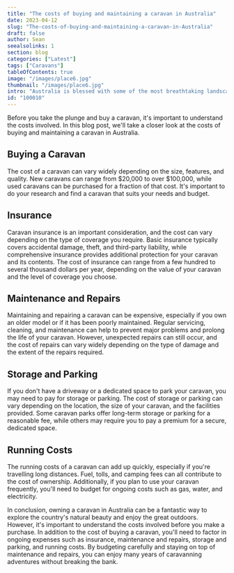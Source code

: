 ```yaml
---
title: "The costs of buying and maintaining a caravan in Australia"
date: 2023-04-12
slug: "The-costs-of-buying-and-maintaining-a-caravan-in-Australia"
draft: false
author: Sean
seealsolinks: 1
section: blog
categories: ["Latest"]
tags: ["Caravans"]
tableOfContents: true
image: "/images/place6.jpg"
thumbnail: "/images/place6.jpg"
intro: "Australia is blessed with some of the most breathtaking landscapes in the world, and owning a caravan gives you the freedom to explore them at your own pace."
id: "100010"
---
```


Before you take the plunge and buy a caravan, it's important to understand the costs involved. In this blog post, we'll take a closer look at the costs of buying and maintaining a caravan in Australia.

## Buying a Caravan

The cost of a caravan can vary widely depending on the size, features, and quality. New caravans can range from $20,000 to over $100,000, while used caravans can be purchased for a fraction of that cost. It's important to do your research and find a caravan that suits your needs and budget.

## Insurance

Caravan insurance is an important consideration, and the cost can vary depending on the type of coverage you require. Basic insurance typically covers accidental damage, theft, and third-party liability, while comprehensive insurance provides additional protection for your caravan and its contents. The cost of insurance can range from a few hundred to several thousand dollars per year, depending on the value of your caravan and the level of coverage you choose.

## Maintenance and Repairs

Maintaining and repairing a caravan can be expensive, especially if you own an older model or if it has been poorly maintained. Regular servicing, cleaning, and maintenance can help to prevent major problems and prolong the life of your caravan. However, unexpected repairs can still occur, and the cost of repairs can vary widely depending on the type of damage and the extent of the repairs required.

## Storage and Parking

If you don't have a driveway or a dedicated space to park your caravan, you may need to pay for storage or parking. The cost of storage or parking can vary depending on the location, the size of your caravan, and the facilities provided. Some caravan parks offer long-term storage or parking for a reasonable fee, while others may require you to pay a premium for a secure, dedicated space.

## Running Costs

The running costs of a caravan can add up quickly, especially if you're travelling long distances. Fuel, tolls, and camping fees can all contribute to the cost of ownership. Additionally, if you plan to use your caravan frequently, you'll need to budget for ongoing costs such as gas, water, and electricity.

In conclusion, owning a caravan in Australia can be a fantastic way to explore the country's natural beauty and enjoy the great outdoors. However, it's important to understand the costs involved before you make a purchase. In addition to the cost of buying a caravan, you'll need to factor in ongoing expenses such as insurance, maintenance and repairs, storage and parking, and running costs. By budgeting carefully and staying on top of maintenance and repairs, you can enjoy many years of caravanning adventures without breaking the bank.
